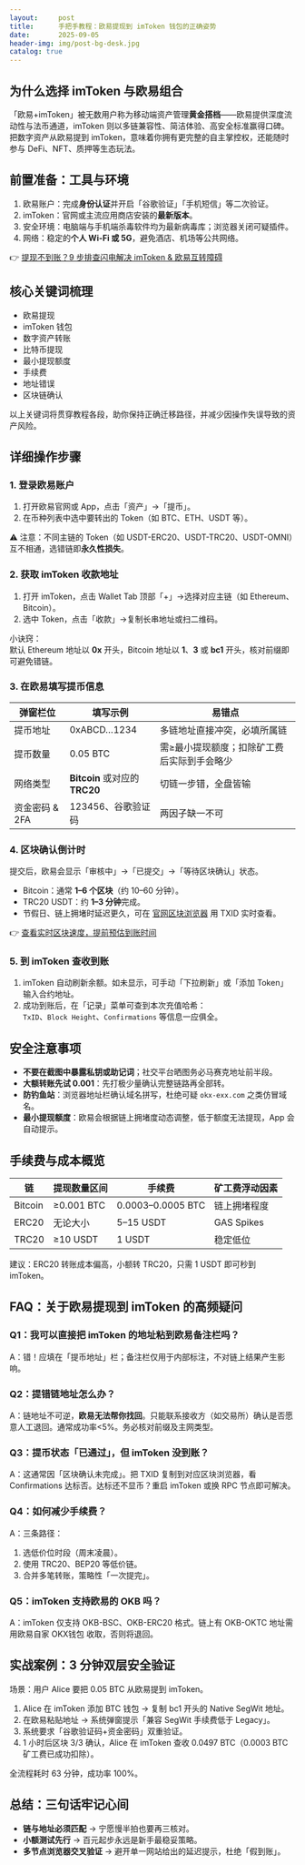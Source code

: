 ```yaml
---
layout:     post
title:      手把手教程：欧易提现到 imToken 钱包的正确姿势
date:       2025-09-05
header-img: img/post-bg-desk.jpg
catalog: true
---
```


## 为什么选择 imToken 与欧易组合

「欧易+imToken」被无数用户称为移动端资产管理**黄金搭档**——欧易提供深度流动性与法币通道，imToken 则以多链兼容性、简洁体验、高安全标准赢得口碑。把数字资产从欧易提到 imToken，意味着你拥有更完整的自主掌控权，还能随时参与 DeFi、NFT、质押等生态玩法。

## 前置准备：工具与环境

1. 欧易账户：完成**身份认证**并开启「谷歌验证」「手机短信」等二次验证。
2. imToken：官网或主流应用商店安装的**最新版本**。
3. 安全环境：电脑端与手机端杀毒软件均为最新病毒库；浏览器关闭可疑插件。
4. 网络：稳定的**个人 Wi-Fi 或 5G**，避免酒店、机场等公共网络。

👉 [提现不到账？9 步排查闪电解决 imToken & 欧易互转障碍](https://okxdog.com/)

## 核心关键词梳理

- 欧易提现  
- imToken 钱包  
- 数字资产转账  
- 比特币提现  
- 最小提现额度  
- 手续费  
- 地址错误  
- 区块链确认  

以上关键词将贯穿教程各段，助你保持正确迁移路径，并减少因操作失误导致的资产风险。

## 详细操作步骤

### 1. 登录欧易账户

1. 打开欧易官网或 App，点击「资产」→「提币」。
2. 在币种列表中选中要转出的 Token（如 BTC、ETH、USDT 等）。

⚠️ 注意：不同主链的 Token（如 USDT-ERC20、USDT-TRC20、USDT-OMNI）互不相通，选错链即**永久性损失**。

### 2. 获取 imToken 收款地址

1. 打开 imToken，点击 Wallet Tab 顶部「+」→选择对应主链（如 Ethereum、Bitcoin）。
2. 选中 Token，点击「收款」→复制长串地址或扫二维码。

小诀窍：  
默认 Ethereum 地址以 **0x** 开头，Bitcoin 地址以 **1**、**3** 或 **bc1** 开头，核对前缀即可避免错链。

### 3. 在欧易填写提币信息

| 弹窗栏位 | 填写示例 | 易错点 |
|---------|---------|-------|
| 提币地址 | 0xABCD…1234 | 多链地址直接冲突，必填所属链 |
| 提币数量 | 0.05 BTC | 需≥最小提现额度；扣除矿工费后实际到手会略少 |
| 网络类型 | **Bitcoin** 或对应的 **TRC20** | 切链一步错，全盘皆输 |
| 资金密码 & 2FA | 123456、谷歌验证码 | 两因子缺一不可 |

### 4. 区块确认倒计时

提交后，欧易会显示「审核中」→「已提交」→「等待区块确认」状态。

- Bitcoin：通常 **1–6 个区块**（约 10–60 分钟）。
- TRC20 USDT：约 **1–3 分钟**完成。
- 节假日、链上拥堵时延迟更久，可在 [官网区块浏览器](https://okxdog.com/) 用 TXID 实时查看。

👉 [查看实时区块速度，提前预估到账时间](https://okxdog.com/)

### 5. 到 imToken 查收到账

1. imToken 自动刷新余额。如未显示，可手动「下拉刷新」或「添加 Token」输入合约地址。
2. 成功到账后，在「记录」菜单可查到本次充值哈希：  
`TxID`、`Block Height`、`Confirmations` 等信息一应俱全。

## 安全注意事项

- **不要在截图中暴露私钥或助记词**；社交平台晒图务必马赛克地址前半段。  
- **大额转账先试 0.001**：先打极少量确认完整链路再全部转。  
- **防钓鱼站**：浏览器地址栏确认域名拼写，杜绝可疑 `okx-exx.com` 之类仿冒域名。  
- **最小提现额度**：欧易会根据链上拥堵度动态调整，低于额度无法提现，App 会自动提示。

## 手续费与成本概览

| 链 | 提现数量区间 | 手续费 | 矿工费浮动因素 |
|--|-----------|--------|--------------|
| Bitcoin | ≥0.001 BTC | 0.0003–0.0005 BTC | 链上拥堵程度 |
| ERC20 | 无论大小 | 5–15 USDT | GAS Spikes |
| TRC20 | ≥10 USDT | 1 USDT | 稳定低位 |

建议：ERC20 转账成本偏高，小额转 TRC20，只需 1 USDT 即可秒到 imToken。

## FAQ：关于欧易提现到 imToken 的高频疑问

### Q1：我可以直接把 imToken 的地址粘到欧易备注栏吗？

A：错！应填在「提币地址」栏；备注栏仅用于内部标注，不对链上结果产生影响。

### Q2：提错链地址怎么办？

A：链地址不可逆，**欧易无法帮你找回**。只能联系接收方（如交易所）确认是否愿意人工退回。通常成功率<5%。务必核对前缀及主网类型。

### Q3：提币状态「已通过」，但 imToken 没到账？

A：这通常因「区块确认未完成」。把 TXID 复制到对应区块浏览器，看 Confirmations 达标否。达标还不显币？重启 imToken 或换 RPC 节点即可解决。

### Q4：如何减少手续费？

A：三条路径：  
1. 选低价位时段（周末凌晨）。  
2. 使用 TRC20、BEP20 等低价链。  
3. 合并多笔转账，策略性「一次提完」。

### Q5：imToken 支持欧易的 OKB 吗？

A：imToken 仅支持 OKB-BSC、OKB-ERC20 格式。链上有 OKB-OKTC 地址需用欧易自家 OKX钱包 收取，否则将退回。

## 实战案例：3 分钟双层安全验证

场景：用户 Alice 要把 0.05 BTC 从欧易提到 imToken。

1. Alice 在 imToken 添加 BTC 钱包 → 复制 bc1 开头的 Native SegWit 地址。  
2. 在欧易粘贴地址 → 系统弹窗提示「兼容 SegWit 手续费低于 Legacy」。  
3. 系统要求「谷歌验证码+资金密码」双重验证。  
4. 1 小时后区块 3/3 确认，Alice 在 imToken 查收 0.0497 BTC（0.0003 BTC 矿工费已成功扣除）。

全流程耗时 63 分钟，成功率 100%。

## 总结：三句话牢记心间

- **链与地址必须匹配** → 宁愿慢半拍也要再三核对。  
- **小额测试先行** → 百元起步永远是新手最稳妥策略。  
- **多节点浏览器交叉验证** → 避开单一网站给出的延迟提示，杜绝「假到账」。